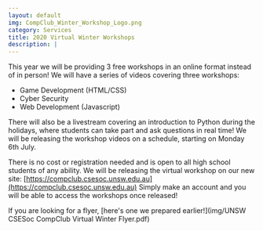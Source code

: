 ```yaml
---
layout: default
img: CompClub_Winter_Workshop_Logo.png
category: Services
title: 2020 Virtual Winter Workshops
description: |
---
```

  This year we will be providing 3 free workshops in an online format instead of in person! We will have a series of videos covering three workshops: 
  - Game Development (HTML/CSS)
  - Cyber Security
  - Web Development (Javascript)
 
There will also be a livestream covering an introduction to Python during the holidays, where students can take part and ask questions in real time! We will be releasing the workshop videos on a schedule, starting on Monday 6th July. 

There is no cost or registration needed and is open to all high school students of any ability.  We will be releasing the virtual workshop on our new site: [https://compclub.csesoc.unsw.edu.au](https://compclub.csesoc.unsw.edu.au) Simply make an account and you will be able to access the workshops once released!

If you are looking for a flyer, [here's one we prepared earlier!](img/UNSW CSESoc CompClub Virtual Winter Flyer.pdf)

